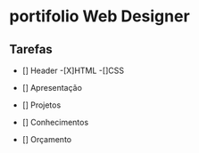 # portifolio Web Designer

## Tarefas
- [] Header
    -[X]HTML
    -[]CSS
- [] Apresentação

- [] Projetos

- [] Conhecimentos

- [] Orçamento
